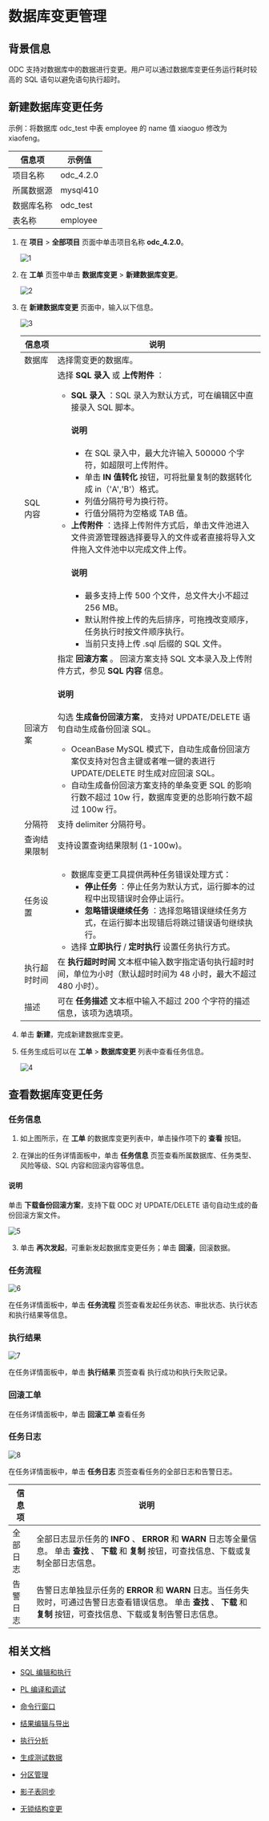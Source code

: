 # 数据库变更管理

## 背景信息

ODC 支持对数据库中的数据进行变更。用户可以通过数据库变更任务运行耗时较高的 SQL 语句以避免语句执行超时。

## 新建数据库变更任务

示例：将数据库 odc_test 中表 employee 的 name 值 xiaoguo 修改为 xiaofeng。

| 信息项 | 示例值 |
| ------ | ------ |
|项目名称 | odc_4.2.0 |
|所属数据源|mysql410 |
|数据库名称|odc_test|
|表名称|employee|

1. 在 **项目** > **全部项目** 页面中单击项目名称 **odc_4.2.0**。

   ![1](https://obbusiness-private.oss-cn-shanghai.aliyuncs.com/doc/img/odc/420/quickstart/webodc/add%20database/1.png)

2. 在 **工单** 页签中单击 **数据库变更** > **新建数据库变更**。

   ![2](https://obbusiness-private.oss-cn-shanghai.aliyuncs.com/doc/img/odc/420/quickstart/webodc/create%20database%20change/2.png)

3. 在 **新建数据库变更** 页面中，输入以下信息。

   ![3](https://obbusiness-private.oss-cn-shanghai.aliyuncs.com/doc/img/odc/420/700.database-change-management/500.database-change/3.png)

   |  信息项   |说明|
   |--------|-------|
   | 数据库    | 选择需变更的数据库。|
   | SQL 内容 | 选择 **SQL 录入** 或 **上传附件** ：<ul><li> **SQL 录入** ：SQL 录入为默认方式，可在编辑区中直接录入 SQL 脚本。<main id="notice" type='explain'><h4>说明</h4><ul><li>在 SQL 录入中，最大允许输入 500000 个字符，如超限可上传附件。</li><li>单击 <strong>IN 值转化</strong> 按钮，可将批量复制的数据转化成 in（'A','B'）格式。</li><li>列值分隔符号为换行符。</li><li>行值分隔符为空格或 TAB 值。</li></ul></main> </li><li> **上传附件** ：选择上传附件方式后，单击文件池进入文件资源管理器选择要导入的文件或者直接将导入文件拖入文件池中以完成文件上传。<main id="notice" type='explain'><h4>说明</h4><ul><li>最多支持上传 500 个文件，总文件大小不超过 256 MB。</li><li>默认附件按上传的先后排序，可拖拽改变顺序，任务执行时按文件顺序执行。</li><li>当前只支持上传 .sql 后缀的 SQL 文件。</li></ul></main> </li></ul>      |
   | 回滚方案   | 指定 **回滚方案** 。 回滚方案支持 SQL 文本录入及上传附件方式，参见 **SQL 内容** 信息。<main id="notice" type='explain'><h4>说明</h4><p>勾选 <strong>生成备份回滚方案</strong>， 支持对 UPDATE/DELETE 语句自动生成备份回滚 SQL。</p><ul><li>OceanBase MySQL 模式下，自动生成备份回滚方案仅支持对包含主键或者唯一键的表进行 UPDATE/DELETE 时生成对应回滚 SQL。</li><li>自动生成备份回滚方案支持的单条变更 SQL 的影响行数不超过 10w 行，数据库变更的总影响行数不超过 100w 行。</li></ul></main>|
   | 分隔符    | 支持 delimiter 分隔符号。|
   | 查询结果限制 | 支持设置查询结果限制 (1-100w)。 |
   |任务设置|<ul><li> 数据库变更工具提供两种任务错误处理方式：<ul><li> **停止任务** ：停止任务为默认方式，运行脚本的过程中出现错误时会停止运行。</li><li> **忽略错误继续任务** ：选择忽略错误继续任务方式，在运行脚本出现错后将跳过错误语句继续执行。</li></ul></li><li> 选择 **立即执行** / **定时执行** 设置任务执行方式。</li></ul>|
   | 执行超时时间 | 在 **执行超时时间** 文本框中输入数字指定语句执行超时时间，单位为小时（默认超时时间为 48 小时，最大不超过 480 小时）。|
   | 描述   | 可在 **任务描述** 文本框中输入不超过 200 个字符的描述信息，该项为选填项。|                                                    
3. 单击 **新建**，完成新建数据库变更。

4. 任务生成后可以在 **工单** > **数据库变更** 列表中查看任务信息。
    
    ![4](https://obbusiness-private.oss-cn-shanghai.aliyuncs.com/doc/img/odc/420/700.database-change-management/500.database-change/4.png)

## 查看数据库变更任务

### 任务信息 

1. 如上图所示，在 **工单** 的数据库变更列表中，单击操作项下的 **查看** 按钮。

2. 在弹出的任务详情面板中，单击 **任务信息** 页签查看所属数据库、任务类型、风险等级、SQL 内容和回滚内容等信息。

  <main id="notice" type='explain'>
     <h4>说明</h4>
     <p>单击 <strong>下载备份回滚方案</strong>，支持下载 ODC 对 UPDATE/DELETE 语句自动生成的备份回滚方案文件。</p>
  </main>

   ![5](https://obbusiness-private.oss-cn-shanghai.aliyuncs.com/doc/img/odc/420/700.database-change-management/500.database-change/5.png)

3. 单击 **再次发起**，可重新发起数据库变更任务；单击 **回滚**，回滚数据。

### 任务流程 

![6](https://obbusiness-private.oss-cn-shanghai.aliyuncs.com/doc/img/odc/420/700.database-change-management/500.database-change/6.png)

在任务详情面板中，单击 **任务流程** 页签查看发起任务状态、审批状态、执行状态和执行结果等信息。


### 执行结果 

![7](https://obbusiness-private.oss-cn-shanghai.aliyuncs.com/doc/img/odc/420/sql-development/database%20change/8.png)

在任务详情面板中，单击 **执行结果** 页签查看 执行成功和执行失败记录。

### 回滚工单

在任务详情面板中，单击 **回滚工单** 查看任务


### 任务日志 

![8](https://obbusiness-private.oss-cn-shanghai.aliyuncs.com/doc/img/odc/420/700.database-change-management/500.database-change/8.png) 

在任务详情面板中，单击 **任务日志** 页签查看任务的全部日志和告警日志。


| 信息项  |  说明  |
|---------|--------------|
| 全部日志 | 全部日志显示任务的 **INFO** 、 **ERROR** 和 **WARN** 日志等全量信息。 单击 **查找** 、 **下载** 和 **复制** 按钮，可查找信息、下载或复制全部日志信息。        |
| 告警日志 | 告警日志单独显示任务的 **ERROR** 和 **WARN** 日志。当任务失败时，可通过告警日志查看错误信息。 单击 **查找** 、 **下载** 和 **复制** 按钮，可查找信息、下载或复制告警日志信息。 |

## 相关文档

- [SQL 编辑和执行](../500.sql-development/100.sql-editing-and-execution.md)

- [PL 编译和调试](../500.sql-development/200.pl-compile-and-debug.md)

- [命令行窗口](../500.sql-development/300.command-line-window.md)

- [结果编辑与导出](../500.sql-development/400.result-editing-and-exporting.md)

- [执行分析](../500.sql-development/500.perform-analysis.md)

- [生成测试数据](../500.sql-development/600.data-mocking.md)

- [分区管理](../800.data-Lifecycle-management/300.partition-scheme.md)

- [影子表同步](../700.database-change-management/800.shadow-table-synchronization.md)

- [无锁结构变更](../700.database-change-management/700.table-structure-change.md)
